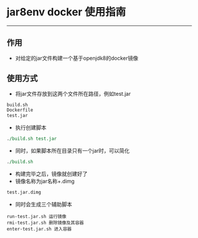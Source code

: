 # jar8env docker 使用指南
---
## 作用
- 对给定的jar文件构建一个基于openjdk8的docker镜像
## 使用方式
- 将jar文件存放到这两个文件所在路径，例如test.jar
```perl
build.sh
Dockerfile
test.jar
```
- 执行创建脚本
```perl
./build.sh test.jar
```
- 同时，如果脚本所在目录只有一个jar时，可以简化
```perl
./build.sh
```
- 构建完毕之后，镜像就创建好了
- 镜像名称为jar名称+.dimg
```perl
test.jar.dimg
```
- 同时会生成三个辅助脚本
```
run-test.jar.sh 运行镜像
rmi-test.jar.sh 删除镜像及其容器
enter-test.jar.sh 进入容器
```
